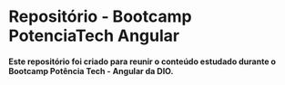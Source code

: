 # Repositório - Bootcamp PotenciaTech Angular
#### Este repositório foi criado para reunir o conteúdo estudado durante o Bootcamp Potência Tech - Angular da DIO.
